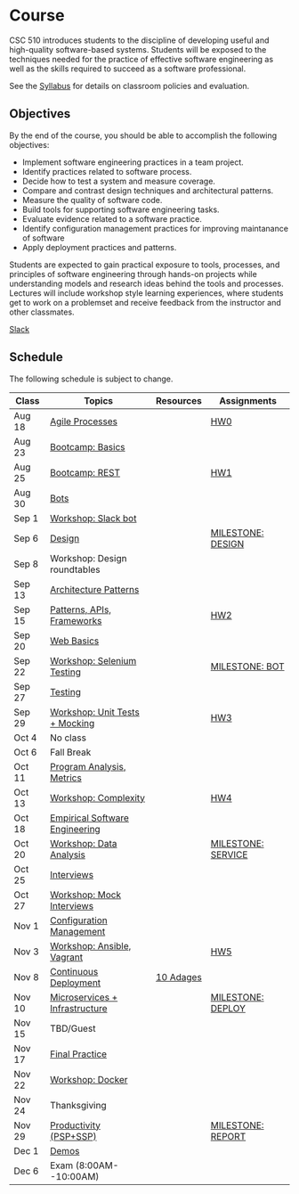 # Course

CSC 510 introduces students to the discipline of developing useful and high-quality software-based systems. Students will be exposed to the techniques needed for the practice of effective software engineering as well as the skills required to succeed as a software professional. 

See the [Syllabus](https://github.com/CSC-510/Course/blob/master/Syllabus.md) for details on classroom policies and evaluation.

## Objectives

By the end of the course, you should be able to accomplish the following objectives:

* Implement software engineering practices in a team project.
* Identify practices related to software process.
* Decide how to test a system and measure coverage.
* Compare and contrast design techniques and architectural patterns.
* Measure the quality of software code.
* Build tools for supporting software engineering tasks.
* Evaluate evidence related to a software practice.
* Identify configuration management practices for improving maintanance of software
* Apply deployment practices and patterns.

Students are expected to gain practical exposure to tools, processes, and principles of software engineering through hands-on projects while understanding models and research ideas behind the tools and processes.  Lectures will include workshop style learning experiences, where students get to work on a problemset and receive feedback from the instructor and other classmates.

[Slack](http://csc510-fall16.slack.com)

## Schedule

The following schedule is subject to change.

| Class    | Topics                           |  Resources | Assignments       |
|----------|----------------------------------|------------| ----------------  |
| Aug 18   | [Agile Processes](http://tiny.cc/AgileProcesses)|            | [HW0](https://github.com/CSC-510/Course/blob/master/HW/HW0.md) |
| Aug 23   | [Bootcamp: Basics](https://github.com/REU-SOS/EngineeringBasics)  |            |                   |
| Aug 25   | [Bootcamp: REST](https://github.com/CSC-510/REST-SELENIUM) | |[HW1](https://github.com/CSC-510/Course/blob/master/HW/HW1.md)                |
| Aug 30   | [Bots](https://docs.google.com/presentation/d/1JClXhqNX8ufzmxoDpVPCLRDlqu4tUkvbJgwYICw70kM/edit)                             |            |                   |
| Sep  1   | [Workshop: Slack bot](https://github.com/CSC-510/SlackBot)              |            |                   |
| Sep  6   | [Design](https://docs.google.com/presentation/d/1FCjm3WC7_1v0GcSSKIO_kedgEQinSNctF5Jzi8B_AnQ/edit#slide=id.p)                           |            | [MILESTONE: DESIGN](https://github.com/CSC-510/Course/blob/master/Project/DESIGN.md) |
| Sep  8   | Workshop: Design roundtables     |            |                   |
| Sep 13   | [Architecture Patterns](https://docs.google.com/presentation/d/1D0aPLORphqV4afYeoRnMP-EflsNPhn6X_U-rPe-eZwM/edit#slide=id.g135f76a147_2_14)                    |            |                   |
| Sep 15   | [Patterns, APIs, Frameworks](https://docs.google.com/presentation/d/1tWY1HG8NQT568LxDGo6nDw2HHlRh_F2oaB-pD4UYh7E/edit#slide=id.p)       |            | [HW2](https://github.com/CSC-510/Course/blob/master/HW/HW2.md)               |
| Sep 20   | [Web Basics](https://docs.google.com/presentation/d/1fVB_Yao_FB3RUbQlqyQeLnILmzwKpHnG4cA9Tv6K330/edit#slide=id.g172d8d50d2_0_137)                       |            |                   |
| Sep 22   | [Workshop: Selenium Testing](https://github.com/CSC-510/REST-SELENIUM/blob/master/README.md#data-collection)       |            | [MILESTONE: BOT](https://github.com/CSC-510/Course/blob/master/Project/BOT.md)    |
| Sep 27   | [Testing](https://docs.google.com/presentation/d/1TzanyFc0eJB50BRDFmX72PDkSkWzEuFSpyZN6MYL0ZE/edit#slide=id.g136d0b57a3_0_51)                          |            |                   |
| Sep 29   | [Workshop: Unit Tests + Mocking](https://github.com/CSC-510/Mocking)   |            | [HW3](https://github.com/CSC-510/Course/blob/master/HW/HW3.md)               |
| Oct  4   | No class                         |            |                   |
| Oct  6   | Fall Break                       |            |                   |
| Oct 11   | [Program Analysis, Metrics](https://docs.google.com/presentation/d/1JN4v_bkCXhG3S4kOULFETgiwyAmq0b_ZJ8cxcPyte2Y/edit#slide=id.p)        |            |                   |
| Oct 13   | [Workshop: Complexity](https://github.com/CSC-510/Complexity)             |            | [HW4](https://github.com/CSC-510/Course/blob/master/HW/HW4.md)               |
| Oct 18   | [Empirical Software Engineering](https://docs.google.com/presentation/d/1WtYKlr1X7H9-pnwXNODwzVZRfF9RRoaxezyhlSmxeME/edit)   |            |                   |
| Oct 20   | [Workshop: Data Analysis](https://github.com/CSC-510/Course/blob/master/DataWorkshop.md)          |            |[MILESTONE: SERVICE](https://github.com/CSC-510/Course/blob/master/Project/SERVICE.md) |            
| Oct 25   | [Interviews](https://github.com/CSC-510/Course/blob/master/Materials/techinterviews_csc510.pdf)                       |            |                   |
| Oct 27   | [Workshop: Mock Interviews](https://github.com/CSC-510/Course/blob/master/Interviews.md)        |            |                   |
| Nov  1   | [Configuration Management](https://docs.google.com/presentation/d/1W7z37igOpAIjCTDLPaCvVmGtRRSweGOwLKWS6KycGTs/edit#slide=id.p)         |            |                   |
| Nov  3   | [Workshop: Ansible, Vagrant](https://github.com/CSC-510/Course/blob/master/Materials/CM.md)       |            | [HW5](https://github.com/CSC-510/Course/blob/master/HW/HW5.md)               |
| Nov  8   | [Continuous Deployment](https://docs.google.com/presentation/d/1hSdoi5pVIBUgISOuPTCx7a_Z4ZrGTHN0ofrMeVcRgSk/edit#slide=id.g13a5922147_0_143)            | [10 Adages](https://github.com/CSC-DevOps/Course/blob/master/Readings/AdagesI.pdf)           |                   |
| Nov 10   | [Microservices + Infrastructure](https://docs.google.com/presentation/d/16q-byGBaz6Gtgf7dsnVPWmkoAW6w3LtmeEThVGNpv1Q/edit#slide=id.p)   |            | [MILESTONE: DEPLOY](https://github.com/CSC-510/Course/blob/master/Project/DEPLOY.md) |
| Nov 15   | TBD/Guest                        |            |                   |
| Nov 17   | [Final Practice](https://github.com/CSC-510/Course/blob/master/FinalReview.md)                        |            |                   |
| Nov 22   | [Workshop: Docker](https://github.com/CSC-510/Course/blob/master/Materials/Docker.md)                 |            |                   |
| Nov 24   | Thanksgiving                     |            |                   |
| Nov 29   | [Productivity (PSP+SSP)](https://docs.google.com/presentation/d/1xOcZWB1_Swk-6j_i37WbxXIFY0kTtaQ3ctiP5p2pp1M/edit#slide=id.g13c62e42db_0_0)           |            | [MILESTONE: REPORT](https://github.com/CSC-510/Course/blob/master/Project/REPORT.md) |
| Dec  1   | [Demos](https://docs.google.com/spreadsheets/d/1yaO-1RPo7TGf_uWM6XQcmmfXRh4vfa_tjBxTf0IBtxc/edit#gid=0)                            |            |                   |
| Dec  6   | Exam (8:00AM--10:00AM)           |            |                   |
